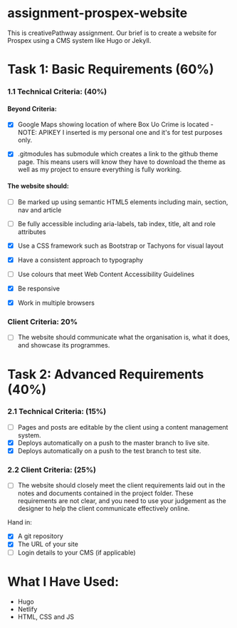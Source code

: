 # assignment-prospex-website

This is creativePathway assignment. Our brief is to create a website for Prospex using a CMS system like Hugo or Jekyll.

# Task 1: Basic Requirements (60%)

### 1.1 Technical Criteria: (40%)

#### Beyond Criteria:

- [x] Google Maps showing location of where Box Uo Crime is located - NOTE: APIKEY I inserted is my personal one and it's for test purposes only.

- [x] .gitmodules has submodule which creates a link to the github theme page. This means users will know they have to download the theme as well as my project to ensure everything is fully working.

#### The website should:

- [ ] Be marked up using semantic HTML5 elements including main, section, nav and article
- [ ] Be fully accessible including aria-labels, tab index, title, alt and role attributes
- [x] Use a CSS framework such as Bootstrap or Tachyons for visual layout

- [x] Have a consistent approach to typography
- [ ] Use colours that meet Web Content Accessibility Guidelines
- [x] Be responsive
- [x] Work in multiple browsers

### Client Criteria: 20%

- [ ] The website should communicate what the organisation is, what it does, and
      showcase its programmes.

# Task 2: Advanced Requirements (40%)

### 2.1 Technical Criteria: (15%)

- [ ] Pages and posts are editable by the client using a content management system.
- [x] Deploys automatically on a push to the master branch to live site.
- [x] Deploys automatically on a push to the test branch to test site.

### 2.2 Client Criteria: (25%)

- [ ] The website should closely meet the client requirements laid out in the notes and
      documents contained in the project folder. These requirements are not clear, and
      you need to use your judgement as the designer to help the client communicate
      effectively online.

Hand in:

- [x] A git repository
- [x] The URL of your site
- [ ] Login details to your CMS (if applicable)

# What I Have Used:

- Hugo
- Netlify
- HTML, CSS and JS

